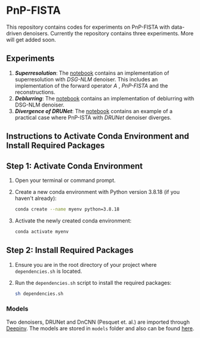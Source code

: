 
# PnP-FISTA
This repository contains codes for experiments on PnP-FISTA with data-driven denoisers.
Currently the repository contains three experiments. More will get added soon.

## Experiments
1. ***Superresolution***: The [notebook](https://github.com/arghyasinha/PnP-FISTA/blob/main/superresolution_demo.ipynb) contains an implementation of superresolution with *DSG-NLM* denoiser. This includes an implementation of the forward operator $A$ , *PnP-FISTA* and the reconstructions.
2. ***Deblurring***: The [notebook](https://github.com/arghyasinha/PnP-FISTA/blob/main/deblurring_demo.ipynb) contains an implementation of deblurring with DSG-NLM denoiser.
3. ***Divergence of DRUNet***: The [notebook](https://github.com/arghyasinha/PnP-FISTA/blob/main/drunet_divergence_example.ipynb) contains an example of a practical case where PnP-ISTA with *DRUNet* denoiser diverges.



## Instructions to Activate Conda Environment and Install Required Packages

## Step 1: Activate Conda Environment

1. Open your terminal or command prompt.

2. Create a new conda environment with Python version 3.8.18 (if you haven't already):

    ```sh
    conda create --name myenv python=3.8.18
    ```

3. Activate the newly created conda environment:

    ```sh
    conda activate myenv
    ```

## Step 2: Install Required Packages

1. Ensure you are in the root directory of your project where `dependencies.sh` is located.

2. Run the `dependencies.sh` script to install the required packages:

    ```sh
    sh dependencies.sh
    ```



### Models
Two denoisers, DRUNet and DnCNN (Pesquet et. al.) are imported through [Deepinv](https://deepinv.github.io/deepinv/). The models are stored in `models` folder and also can be found [here](https://deepinv.github.io/deepinv/deepinv.denoisers.html).